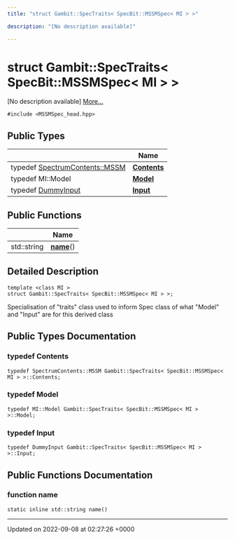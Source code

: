 ```yaml
---
title: "struct Gambit::SpecTraits< SpecBit::MSSMSpec< MI > >"

description: "[No description available]"

---
```


# struct Gambit::SpecTraits< SpecBit::MSSMSpec< MI > >



[No description available] [More...](#detailed-description)


`#include <MSSMSpec_head.hpp>`

## Public Types

|                | Name           |
| -------------- | -------------- |
| typedef [SpectrumContents::MSSM](/documentation/code/classes/structgambit_1_1spectrumcontents_1_1mssm/) | **[Contents](/documentation/code/classes/structgambit_1_1spectraits_3_01specbit_1_1mssmspec_3_01mi_01_4_01_4/#typedef-contents)**  |
| typedef MI::Model | **[Model](/documentation/code/classes/structgambit_1_1spectraits_3_01specbit_1_1mssmspec_3_01mi_01_4_01_4/#typedef-model)**  |
| typedef [DummyInput](/documentation/code/classes/classgambit_1_1dummyinput/) | **[Input](/documentation/code/classes/structgambit_1_1spectraits_3_01specbit_1_1mssmspec_3_01mi_01_4_01_4/#typedef-input)**  |

## Public Functions

|                | Name           |
| -------------- | -------------- |
| std::string | **[name](/documentation/code/classes/structgambit_1_1spectraits_3_01specbit_1_1mssmspec_3_01mi_01_4_01_4/#function-name)**() |

## Detailed Description

```
template <class MI >
struct Gambit::SpecTraits< SpecBit::MSSMSpec< MI > >;
```


Specialisation of "traits" class used to inform Spec<T> class of what "Model" and "Input" are for this derived class 

## Public Types Documentation

### typedef Contents

```
typedef SpectrumContents::MSSM Gambit::SpecTraits< SpecBit::MSSMSpec< MI > >::Contents;
```


### typedef Model

```
typedef MI::Model Gambit::SpecTraits< SpecBit::MSSMSpec< MI > >::Model;
```


### typedef Input

```
typedef DummyInput Gambit::SpecTraits< SpecBit::MSSMSpec< MI > >::Input;
```


## Public Functions Documentation

### function name

```
static inline std::string name()
```


-------------------------------

Updated on 2022-09-08 at 02:27:26 +0000